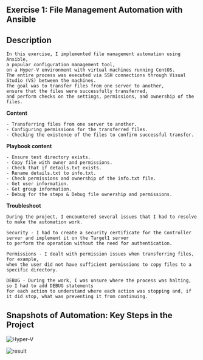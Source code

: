 **Exercise 1: File Management Automation with Ansible**
-

**Description**
-
    In this exercise, I implemented file management automation using Ansible,
    a popular configuration management tool,
    on a Hyper-V environment with virtual machines running CentOS.
    The entire process was executed via SSH connections through Visual Studio (VS) between the machines.
    The goal was to transfer files from one server to another,
    ensure that the files were successfully transferred,
    and perform checks on the settings, permissions, and ownership of the files.

**Content**


    - Transferring files from one server to another.
    - Configuring permissions for the transferred files.
    - Checking the existence of the files to confirm successful transfer.

**Playbook content**

    - Ensure test directory exists.
    - Copy file with owner and permissions.
    - Check that if details.txt exists.
    - Rename details.txt to info.txt.
    - Check permissions and ownership of the info.txt file.
    - Get user information.
    - Get group information.
    - Debug for the steps & Debug file ownership and permissions.

**Troubleshoot**

    During the project, I encountered several issues that I had to resolve to make the automation work.

    Security - I had to create a security certificate for the Controller server and implement it on the Target1 server 
    to perform the operation without the need for authentication.

    Permissions - I dealt with permission issues when transferring files, for example, 
    when the user did not have sufficient permissions to copy files to a specific directory.

    DEBUG - During the work, I was unsure where the process was halting, so I had to add DEBUG statements
    for each action to understand where each action was stopping and, if it did stop, what was preventing it from continuing.

**Snapshots of Automation: Key Steps in the Project**
-

![Hyper-V](https://github.com/michaelyahu/Ansible/blob/main/exercise1/env-vm.png?raw=true)

![result](https://raw.githubusercontent.com/michaelyahu/Ansible/729a1686d7a3c625993f1b70be3392d3e3c909bc/exercise1/Screenshot%202024-10-16%20130341.png)


    
